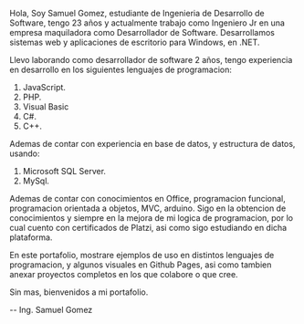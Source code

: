 Hola, Soy Samuel Gomez, estudiante de Ingenieria de Desarrollo de Software, tengo 23 años y actualmente trabajo como Ingeniero Jr en una empresa maquiladora como
Desarrollador de Software. Desarrollamos sistemas web y aplicaciones de escritorio para Windows, en .NET.

Llevo laborando como desarrollador de software 2 años, tengo experiencia en desarrollo en los siguientes lenguajes de programacion:
1. JavaScript.
2. PHP.
3. Visual Basic
4. C#.
5. C++.

Ademas de contar con experiencia en base de datos, y estructura de datos, usando:
1. Microsoft SQL Server.
2. MySql.

Ademas de contar con conocimientos en Office, programacion funcional, programacion orientada a objetos, MVC, arduino.
Sigo en la obtencion de conocimientos y siempre en la mejora de mi logica de programacion, por lo cual cuento con certificados de Platzi, asi como sigo estudiando en dicha
plataforma.

En este portafolio, mostrare ejemplos de uso en distintos lenguajes de programacion, y algunos visuales en Github Pages, asi como tambien anexar proyectos completos en los que
colabore o que cree.

Sin mas, bienvenidos a mi portafolio.

-- Ing. Samuel Gomez 
